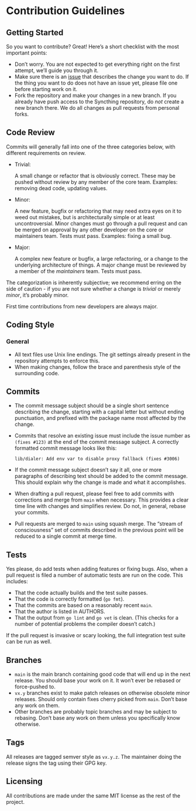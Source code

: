 # Contribution Guidelines

## Getting Started

So you want to contribute? Great! Here’s a short checklist with the most important points:

- Don’t worry. You are not expected to get everything right on the first attempt, we’ll guide you through it.
- Make sure there is an [issue](https://github.com/syncthing/syncthing/issues) that describes the change you want to do. If the thing you want to do does not have an issue yet, please file one before starting work on it.
- Fork the repository and make your changes in a new branch. If you already have push access to the Syncthing repository, do *not* create a new branch there. We do all changes as pull requests from personal forks.



## Code Review

Commits will generally fall into one of the three categories below, with different requirements on review.

- Trivial:

  A small change or refactor that is obviously correct. These may be pushed without review by any member of the core team. Examples: removing dead code, updating values.

- Minor:

  A new feature, bugfix or refactoring that may need extra eyes on it to weed out mistakes, but is architecturally simple or at least uncontroversial. Minor changes must go through a pull request and can be merged on approval by any other developer on the core or maintainers team. Tests must pass. Examples: fixing a small bug.

- Major:

  A complex new feature or bugfix, a large refactoring, or a change to the underlying architecture of things. A major change must be reviewed by a member of the *maintainers* team. Tests must pass.

The categorization is inherently subjective; we recommend erring on the side of caution - if you are not sure whether a change is *trivial* or merely *minor*, it’s probably minor.

First time contributions from new developers are always major.

## Coding Style

### General

- All text files use Unix line endings. The git settings already present in the repository attempts to enforce this.
- When making changes, follow the brace and parenthesis style of the surrounding code.

## Commits

- The commit message subject should be a single short sentence describing the change, starting with a capital letter but without ending punctuation, and prefixed with the package name most affected by the change.

- Commits that resolve an existing issue must include the issue number as `(fixes #123)` at the end of the commit message subject. A correctly formatted commit message looks like this:

  ```
  lib/dialer: Add env var to disable proxy fallback (fixes #3006)
  ```

- If the commit message subject doesn’t say it all, one or more paragraphs of describing text should be added to the commit message. This should explain why the change is made and what it accomplishes.

- When drafting a pull request, please feel free to add commits with corrections and merge from `main` when necessary. This provides a clear time line with changes and simplifies review. Do not, in general, rebase your commits.

- Pull requests are merged to `main` using squash merge. The “stream of consciousness” set of commits described in the previous point will be reduced to a single commit at merge time.

## Tests

Yes please, do add tests when adding features or fixing bugs. Also, when a pull request is filed a number of automatic tests are run on the code. This includes:

- That the code actually builds and the test suite passes.
- That the code is correctly formatted (`go fmt`).
- That the commits are based on a reasonably recent `main`.
- That the author is listed in AUTHORS.
- That the output from `go lint` and `go vet` is clean. (This checks for a number of potential problems the compiler doesn’t catch.)

If the pull request is invasive or scary looking, the full integration test suite can be run as well.

## Branches

- `main` is the main branch containing good code that will end up in the next release. You should base your work on it. It won’t ever be rebased or force-pushed to.
- `vx.y` branches exist to make patch releases on otherwise obsolete minor releases. Should only contain fixes cherry picked from `main`. Don’t base any work on them.
- Other branches are probably topic branches and may be subject to rebasing. Don’t base any work on them unless you specifically know otherwise.

## Tags

All releases are tagged semver style as `vx.y.z`. The maintainer doing the release signs the tag using their GPG key.

## Licensing

All contributions are made under the same MIT license as the rest of the project.

